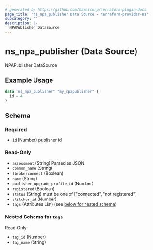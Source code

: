 ```yaml
---
# generated by https://github.com/hashicorp/terraform-plugin-docs
page_title: "ns_npa_publisher Data Source - terraform-provider-ns"
subcategory: ""
description: |-
  NPAPublisher DataSource
---
```


# ns_npa_publisher (Data Source)

NPAPublisher DataSource

## Example Usage

```terraform
data "ns_npa_publisher" "my_npapublisher" {
  id = 4
}
```

<!-- schema generated by tfplugindocs -->
## Schema

### Required

- `id` (Number) publisher id

### Read-Only

- `assessment` (String) Parsed as JSON.
- `common_name` (String)
- `lbrokerconnect` (Boolean)
- `name` (String)
- `publisher_upgrade_profile_id` (Number)
- `registered` (Boolean)
- `status` (String) must be one of ["connected", "not registered"]
- `stitcher_id` (Number)
- `tags` (Attributes List) (see [below for nested schema](#nestedatt--tags))

<a id="nestedatt--tags"></a>
### Nested Schema for `tags`

Read-Only:

- `tag_id` (Number)
- `tag_name` (String)


